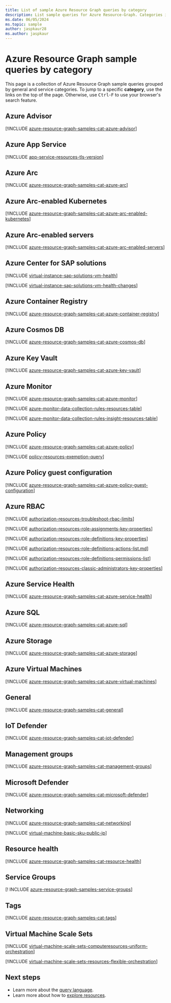 ```yaml
---
title: List of sample Azure Resource Graph queries by category
description: List sample queries for Azure Resource-Graph. Categories include Tags, Azure Advisor, Key Vault, Kubernetes, Guest Configuration, and more.
ms.date: 06/05/2024
ms.topic: sample
author: jaspkaur28
ms.author: jaspkaur
---
```


# Azure Resource Graph sample queries by category

This page is a collection of Azure Resource Graph sample queries grouped by general and service
categories. To jump to a specific **category**, use the links on the top of the page.
Otherwise, use <kbd>Ctrl</kbd>-<kbd>F</kbd> to use your browser's search feature.

## Azure Advisor

[!INCLUDE [azure-resource-graph-samples-cat-azure-advisor](../includes/samples-by-category/azure-advisor.md)]

## Azure App Service

[!INCLUDE [app-service-resources-tls-version](../includes/samples-by-category/query/app-service-resources-tls-version.md)]

## Azure Arc

[!INCLUDE [azure-resource-graph-samples-cat-azure-arc](../includes/samples-by-category/azure-arc.md)]

## Azure Arc-enabled Kubernetes

[!INCLUDE [azure-resource-graph-samples-cat-azure-arc-enabled-kubernetes](../includes/samples-by-category/azure-arc-enabled-kubernetes.md)]

## Azure Arc-enabled servers

[!INCLUDE [azure-resource-graph-samples-cat-azure-arc-enabled-servers](../includes/samples-by-category/azure-arc-enabled-servers.md)]

## Azure Center for SAP solutions

[!INCLUDE [virtual-instance-sap-solutions-vm-health](../includes/samples-by-category/query/virtual-instance-sap-solutions-vm-health.md)]

[!INCLUDE [virtual-instance-sap-solutions-vm-health-changes](../includes/samples-by-category/query/virtual-instance-sap-solutions-vm-health-changes.md)]

## Azure Container Registry

[!INCLUDE [azure-resource-graph-samples-cat-azure-container-registry](../includes/samples-by-category/azure-container-registry.md)]

## Azure Cosmos DB

[!INCLUDE [azure-resource-graph-samples-cat-azure-cosmos-db](../includes/samples-by-category/azure-cosmos-db.md)]

## Azure Key Vault

[!INCLUDE [azure-resource-graph-samples-cat-azure-key-vault](../includes/samples-by-category/azure-key-vault.md)]

## Azure Monitor

[!INCLUDE [azure-resource-graph-samples-cat-azure-monitor](../includes/samples-by-category/azure-monitor.md)]

[!INCLUDE [azure-monitor-data-collection-rules-resources-table](../includes/samples-by-category/query/resources-monitor-data-collection-rules.md)]

[!INCLUDE [azure-monitor-data-collection-rules-insight-resources-table](../includes/samples-by-category/query/insight-resources-monitor-data-collection-rules.md)]

## Azure Policy

[!INCLUDE [azure-resource-graph-samples-cat-azure-policy](../includes/samples-by-category/azure-policy.md)]

[!INCLUDE [policy-resources-exemption-query](../includes/samples-by-category/query/policy-resources-exemption-query.md)]

## Azure Policy guest configuration

[!INCLUDE [azure-resource-graph-samples-cat-azure-policy-guest-configuration](../includes/samples-by-category/azure-policy-guest-configuration.md)]

## Azure RBAC

[!INCLUDE [authorization-resources-troubleshoot-rbac-limits](../includes/samples-by-category/query/authorization-resources-troubleshoot-rbac-limits.md)]

[!INCLUDE [authorization-resources-role-assignments-key-properties](../includes/samples-by-category/query/authorization-resources-role-assignments-key-properties.md)]

[!INCLUDE [authorization-resources-role-definitions-key-properties](../includes/samples-by-category/query/authorization-resources-role-definitions-key-properties.md)]

[!INCLUDE [authorization-resources-role-definitions-actions-list.md](../includes/samples-by-category/query/authorization-resources-role-definitions-actions-list.md)]

[!INCLUDE [authorization-resources-role-definitions-permissions-list](../includes/samples-by-category/query/authorization-resources-role-definitions-permissions-list.md)]

[!INCLUDE [authorization-resources-classic-administrators-key-properties](../includes/samples-by-category/query/authorization-resources-classic-administrators-key-properties.md)]

## Azure Service Health

[!INCLUDE [azure-resource-graph-samples-cat-azure-service-health](../includes/samples-by-category/azure-service-health.md)]

## Azure SQL

[!INCLUDE [azure-resource-graph-samples-cat-azure-sql](../includes/samples-by-category/azure-sql.md)]

## Azure Storage

[!INCLUDE [azure-resource-graph-samples-cat-azure-storage](../includes/samples-by-category/azure-storage.md)]

## Azure Virtual Machines

[!INCLUDE [azure-resource-graph-samples-cat-azure-virtual-machines](../includes/samples-by-category/azure-virtual-machines.md)]

## General

[!INCLUDE [azure-resource-graph-samples-cat-general](../includes/samples-by-category/general.md)]

## IoT Defender

[!INCLUDE [azure-resource-graph-samples-cat-iot-defender](../includes/samples-by-category/iot-defender.md)]

## Management groups

[!INCLUDE [azure-resource-graph-samples-cat-management-groups](../includes/samples-by-category/management-groups.md)]

## Microsoft Defender

[!INCLUDE [azure-resource-graph-samples-cat-microsoft-defender](../includes/samples-by-category/microsoft-defender.md)]

## Networking

[!INCLUDE [azure-resource-graph-samples-cat-networking](../includes/samples-by-category/networking.md)]

[!INCLUDE [virtual-machine-basic-sku-public-ip](../includes/samples-by-category/query/virtual-machine-basic-sku-public-ip.md)]

## Resource health

[!INCLUDE [azure-resource-graph-samples-cat-resource-health](../includes/samples-by-category/resource-health.md)]

## Service Groups 

[! INCLUDE [azure-resource-graph-samples-service-groups](../includes/samples-by-category/service-groups.md)]

## Tags

[!INCLUDE [azure-resource-graph-samples-cat-tags](../includes/samples-by-category/tags.md)]

## Virtual Machine Scale Sets

[!INCLUDE [virtual-machine-scale-sets-computeresources-uniform-orchestration](../includes/samples-by-category/query/virtual-machine-scale-sets-computeresources-uniform-orchestration.md)]

[!INCLUDE [virtual-machine-scale-sets-resources-flexible-orchestration](../includes/samples-by-category/query/virtual-machine-scale-sets-resources-flexible-orchestration.md)]

## Next steps

- Learn more about the [query language](../concepts/query-language.md).
- Learn more about how to [explore resources](../concepts/explore-resources.md).
